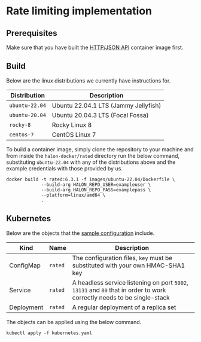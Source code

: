 # Rate limiting implementation

## Prerequisites

Make sure that you have built the [HTTP/JSON API](../api/README.md) container image first.

## Build

Below are the linux distributions we currently have instructions for.

| Distribution   | Description                          |
| -------------- | -----------------------------------  |
| `ubuntu-22.04` | Ubuntu 22.04.1 LTS (Jammy Jellyfish) |
| `ubuntu-20.04` | Ubuntu 20.04.3 LTS (Focal Fossa)     |
| `rocky-8`      | Rocky Linux 8                        |
| `centos-7`     | CentOS Linux 7                       |

To build a container image, simply clone the repository to your machine and from inside the `halon-docker/rated` directory run the below command, substituting `ubuntu-22.04` with any of the distributions above and the example credentials with those provided by us.

```
docker build -t rated:6.3.1 -f images/ubuntu-22.04/Dockerfile \
             --build-arg HALON_REPO_USER=exampleuser \
             --build-arg HALON_REPO_PASS=examplepass \
             --platform=linux/amd64 \
             .
```

## Kubernetes

Below are the objects that the [sample configuration](kubernetes.yaml) include.

Kind       | Name    | Description                                                                                                              |
---------- | ------- | ------------------------------------------------------------------------------------------------------------------------ |
ConfigMap  | `rated` | The configuration files, `key` must be substituted with your own HMAC-SHA1 key                                          |
Service    | `rated` | A headless service listening on port `5002`, `13131` and `80` that in order to work correctly needs to be single-stack |
Deployment | `rated` | A regular deployment of a replica set                                                                                    |

The objects can be applied using the below command.

```
kubectl apply -f kubernetes.yaml
```
